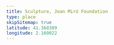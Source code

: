 ```yaml
---
title: Sculpture, Joan Miró Foundation
type: place
skipSitemap: true
latitude: 41.368389
longitude: 2.160022
---
```

